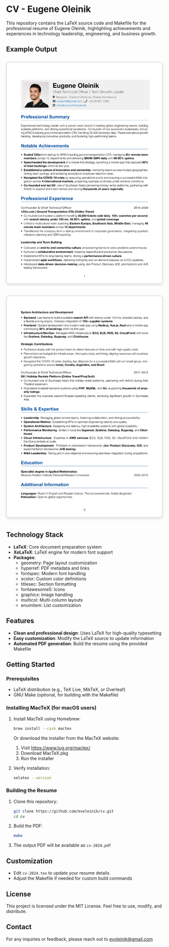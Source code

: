 # CV - Eugene Oleinik

This repository contains the LaTeX source code and Makefile for the professional resume of Eugene Oleinik, highlighting achievements and experiences in technology leadership, engineering, and business growth.

## Example Output

<p align="center">
  <img src="cv-2024-1.png" width="500" style="border: 2px solid #ddd; border-radius: 8px; box-shadow: 0 4px 8px rgba(0,0,0,0.1); margin: 10px 0"/>
</p>
<p align="center">
  <img src="cv-2024-2.png" width="500" style="border: 2px solid #ddd; border-radius: 8px; box-shadow: 0 4px 8px rgba(0,0,0,0.1); margin: 10px 0"/>
</p>

## Technology Stack

- **LaTeX**: Core document preparation system
- **XeLaTeX**: LaTeX engine for modern font support
- **Packages**:
  - geometry: Page layout customization
  - hyperref: PDF metadata and links
  - fontspec: Modern font handling
  - xcolor: Custom color definitions
  - titlesec: Section formatting
  - fontawesome5: Icons
  - graphicx: Image handling
  - multicol: Multi-column layouts
  - enumitem: List customization

## Features

- **Clean and professional design**: Uses LaTeX for high-quality typesetting
- **Easy customization**: Modify the LaTeX source to update information
- **Automated PDF generation**: Build the resume using the provided Makefile

## Getting Started

### Prerequisites

- LaTeX distribution (e.g., TeX Live, MikTeX, or Overleaf)
- GNU Make (optional, for building with the Makefile)

### Installing MacTeX (for macOS users)

1. Install MacTeX using Homebrew:
   ```bash
   brew install --cask mactex
   ```
   
   Or download the installer from the MacTeX website:
   1. Visit https://www.tug.org/mactex/
   2. Download MacTeX.pkg
   3. Run the installer
   
2. Verify installation:
   ```bash
   xelatex --version
   ```

### Building the Resume

1. Clone this repository:
   ```bash
   git clone https://github.com/evoleinik/cv.git
   cd cv
   ```

2. Build the PDF:
   ```bash
   make
   ```

3. The output PDF will be available as `cv-2024.pdf`

## Customization

- Edit `cv-2024.tex` to update your resume details
- Adjust the Makefile if needed for custom build commands

## License

This project is licensed under the MIT License. Feel free to use, modify, and distribute.

## Contact

For any inquiries or feedback, please reach out to evoleinik@gmail.com